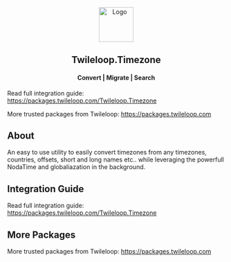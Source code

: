 ﻿﻿<!-- PROJECT LOGO -->
<br />
<div align="center">
  <a href="https://github.com/sangeethnandakumar/Twileloop.Timezone">
    <img src="https://iili.io/HUQ2pxn.png" alt="Logo" width="80" height="80">
  </a>

  <h2 align="center"> Twileloop.Timezone </h2>
  <h4 align="center"> Convert | Migrate | Search </h4>

</div>

Read full integration guide: https://packages.twileloop.com/Twileloop.Timezone

More trusted packages from Twileloop: https://packages.twileloop.com

## About
An easy to use utility to easily convert timezones from any timezones, countries, offsets, short and long names etc.. while leveraging the powerfull NodaTime and globaliazation in the background.

## Integration Guide
Read full integration guide: https://packages.twileloop.com/Twileloop.Timezone

## More Packages
More trusted packages from Twileloop: https://packages.twileloop.com

